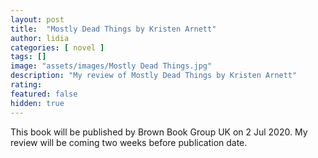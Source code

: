 ```yaml
---
layout: post
title:  "Mostly Dead Things by Kristen Arnett"
author: lidia
categories: [ novel ]
tags: []
image: "assets/images/Mostly Dead Things.jpg"
description: "My review of Mostly Dead Things by Kristen Arnett"
rating: 
featured: false
hidden: true
---
```


This book will be published by Brown Book Group UK on 2 Jul 2020.
My review will be coming two weeks before publication date.